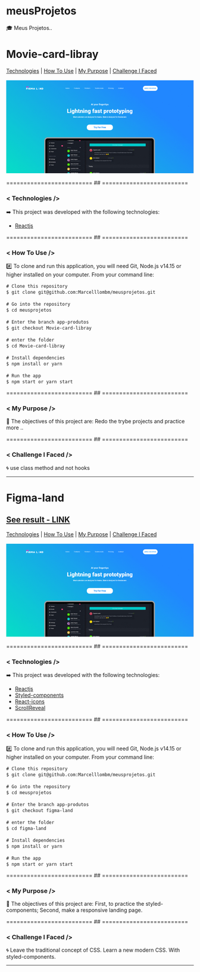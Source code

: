 # meusProjetos
:mortar_board: Meus Projetos..

# Movie-card-libray

[Technologies](#Technologies-Movie-card-libray)  |  [How To Use](#how-to-use-Movie-card-libray)  |  [My Purpose](#my-purpose-Movie-card-libray) | [Challenge I Faced ](#challenge-i-faced-Movie-card-libray)
</br></br>
<img src='img/figma-land.gif' alt='figma-land'>

========================= ## =========================
<a id="Technologies-Movie-card-libray"></a>

### < Technologies />

:arrow_right:  This project was developed with the following technologies:

- [Reactjs](https://reactjs.org/)

========================= ## =========================
<a id="how-to-use-Movie-card-libray"></a>

### < How To Use />
:hash: To clone and run this application, you will need Git, Node.js v14.15 or higher installed on your computer. From your command line:

```
# Clone this repository
$ git clone git@github.com:Marcelllombm/meusprojetos.git

# Go into the repository
$ cd meusprojetos

# Enter the branch app-produtos
$ git checkout Movie-card-libray

# enter the folder
$ cd Movie-card-libray

# Install dependencies
$ npm install or yarn

# Run the app
$ npm start or yarn start
```
========================= ## =========================
<a id="my-purpose-Movie-card-libray"></a>

### < My Purpose />

:dart: The objectives of this project are: Redo the trybe projects and practice more ..

========================= ## =========================
<a id="challenge-i-faced-Movie-card-libray"></a>

### < Challenge I Faced />
:cyclone: use class method and not hooks

<hr>

# Figma-land
## [See result - LINK](https://marcelllombm.github.io/figma-land/)
[Technologies](#Technologies-figma-land)  |  [How To Use](#how-to-use-figma-land)  |  [My Purpose](#my-purpose-figma-land) | [Challenge I Faced ](#challenge-i-faced-figma-land)
</br></br>
<img src='img/figma-land.gif' alt='figma-land'>

========================= ## =========================
<a id="Technologies-figma-land"></a>

### < Technologies />

:arrow_right:  This project was developed with the following technologies:

- [Reactjs](https://reactjs.org/)
- [Styled-components](https://www.npmjs.com/package/styled-components)
- [React-icons](https://www.npmjs.com/package/react-icons)
- [ScrollReveal](https://www.npmjs.com/package/scrollreveal)

========================= ## =========================
<a id="how-to-use-figma-land"></a>

### < How To Use />
:hash: To clone and run this application, you will need Git, Node.js v14.15 or higher installed on your computer. From your command line:

```
# Clone this repository
$ git clone git@github.com:Marcelllombm/meusprojetos.git

# Go into the repository
$ cd meusprojetos

# Enter the branch app-produtos
$ git checkout figma-land

# enter the folder
$ cd figma-land

# Install dependencies
$ npm install or yarn

# Run the app
$ npm start or yarn start
```
========================= ## =========================
<a id="my-purpose-figma-land"></a>

### < My Purpose />

:dart: The objectives of this project are: First, to practice the styled-components; Second, make a responsive landing page.

========================= ## =========================
<a id="challenge-i-faced-figma-land"></a>

### < Challenge I Faced />
:cyclone: Leave the traditional concept of CSS. Learn a new modern CSS. With styled-components.

<hr>
